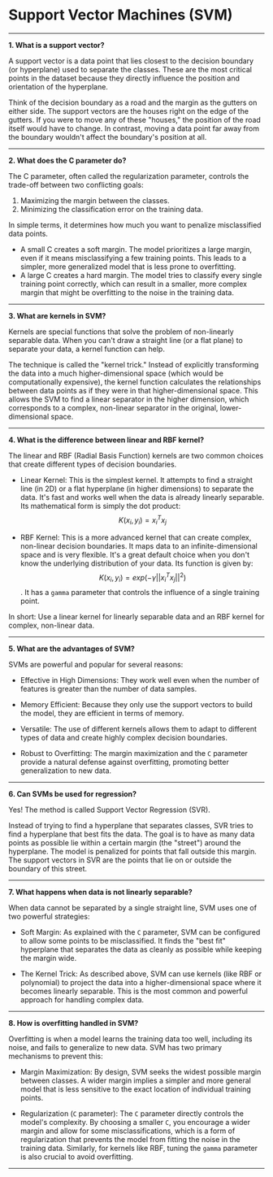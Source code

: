 # Support Vector Machines (SVM)
---

**1. What is a support vector?**

A support vector is a data point that lies closest to the decision boundary (or hyperplane) used to separate the classes. These are the most critical points in the dataset because they directly influence the position and orientation of the hyperplane.

Think of the decision boundary as a road and the margin as the gutters on either side. The support vectors are the houses right on the edge of the gutters. If you were to move any of these "houses," the position of the road itself would have to change. In contrast, moving a data point far away from the boundary wouldn't affect the boundary's position at all.

---

**2. What does the C parameter do?**

The C parameter, often called the regularization parameter, controls the trade-off between two conflicting goals:
1. Maximizing the margin between the classes.
2. Minimizing the classification error on the training data.

In simple terms, it determines how much you want to penalize misclassified data points.
- A small C creates a soft margin. The model prioritizes a large margin, even if it means misclassifying a few training points. This leads to a simpler, more generalized model that is less prone to overfitting.
- A large C creates a hard margin. The model tries to classify every single training point correctly, which can result in a smaller, more complex margin that might be overfitting to the noise in the training data.

---

**3. What are kernels in SVM?**

Kernels are special functions that solve the problem of non-linearly separable data. When you can't draw a straight line (or a flat plane) to separate your data, a kernel function can help.

The technique is called the "kernel trick." Instead of explicitly transforming the data into a much higher-dimensional space (which would be computationally expensive), the kernel function calculates the relationships between data points as if they were in that higher-dimensional space. This allows the SVM to find a linear separator in the higher dimension, which corresponds to a complex, non-linear separator in the original, lower-dimensional space.

---

**4. What is the difference between linear and RBF kernel?**

The linear and RBF (Radial Basis Function) kernels are two common choices that create different types of decision boundaries.

- Linear Kernel: This is the simplest kernel. It attempts to find a straight line (in 2D) or a flat hyperplane (in higher dimensions) to separate the data. It's fast and works well when the data is already linearly separable. Its mathematical form is simply the dot product: $$K(x_i, y_i) = x_i^Tx_j$$

- RBF Kernel: This is a more advanced kernel that can create complex, non-linear decision boundaries. It maps data to an infinite-dimensional space and is very flexible. It's a great default choice when you don't know the underlying distribution of your data. Its function is given by: $$K(x_i, y_i) = exp(-γ||x_i^Tx_j||^2)$$. It has a `gamma` parameter that controls the influence of a single training point.

In short: Use a linear kernel for linearly separable data and an RBF kernel for complex, non-linear data.

---

**5. What are the advantages of SVM?**

SVMs are powerful and popular for several reasons:

- Effective in High Dimensions: They work well even when the number of features is greater than the number of data samples.

- Memory Efficient: Because they only use the support vectors to build the model, they are efficient in terms of memory.

- Versatile: The use of different kernels allows them to adapt to different types of data and create highly complex decision boundaries.

- Robust to Overfitting: The margin maximization and the `C` parameter provide a natural defense against overfitting, promoting better generalization to new data.

---

**6. Can SVMs be used for regression?**

Yes! The method is called Support Vector Regression (SVR).

Instead of trying to find a hyperplane that separates classes, SVR tries to find a hyperplane that best fits the data. The goal is to have as many data points as possible lie within a certain margin (the "street") around the hyperplane. The model is penalized for points that fall outside this margin. The support vectors in SVR are the points that lie on or outside the boundary of this street.

---

**7. What happens when data is not linearly separable?**

When data cannot be separated by a single straight line, SVM uses one of two powerful strategies:

- Soft Margin: As explained with the `C` parameter, SVM can be configured to allow some points to be misclassified. It finds the "best fit" hyperplane that separates the data as cleanly as possible while keeping the margin wide.

- The Kernel Trick: As described above, SVM can use kernels (like RBF or polynomial) to project the data into a higher-dimensional space where it becomes linearly separable. This is the most common and powerful approach for handling complex data.

---

**8. How is overfitting handled in SVM?**

Overfitting is when a model learns the training data too well, including its noise, and fails to generalize to new data. SVM has two primary mechanisms to prevent this:

- Margin Maximization: By design, SVM seeks the widest possible margin between classes. A wider margin implies a simpler and more general model that is less sensitive to the exact location of individual training points.

- Regularization (`C` parameter): The `C` parameter directly controls the model's complexity. By choosing a smaller `C`, you encourage a wider margin and allow for some misclassifications, which is a form of regularization that prevents the model from fitting the noise in the training data. Similarly, for kernels like RBF, tuning the `gamma` parameter is also crucial to avoid overfitting.

---
